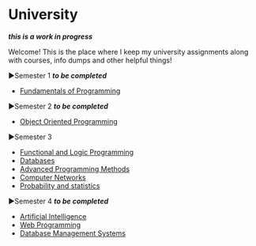 # University

***this is a work in progress***

Welcome! This is the place where I keep my university assignments along with courses, info dumps and other helpful things!

▶Semester 1 ***to be completed***
   - [Fundamentals of Programming](https://github.com/DiaconuAna/Fundamentals-of-Programming)

▶Semester 2 ***to be completed*** 
   - [Object Oriented Programming](https://github.com/DiaconuAna/OOP)

▶Semester 3 
 
   * [Functional and Logic Programming](https://github.com/913-Diaconu-Ana/Functional-and-Logic-Programming)
   * [Databases](https://github.com/913-Diaconu-Ana/Databases)  
   * [Advanced Programming Methods](https://github.com/913-Diaconu-Ana/Advanced-Programming-Methods)
   * [Computer Networks](https://github.com/913-Diaconu-Ana/ComputerNetworks)
   * [Probability and statistics](https://github.com/913-Diaconu-Ana/Probability-and-Statistics)
   
▶Semester 4 ***to be completed***

   - [Artificial Intelligence](https://github.com/DiaconuAna/Artificial-Intelligence)
   - [Web Programming](https://github.com/DiaconuAna/Web-Programming)
   - [Database Management Systems](https://github.com/DiaconuAna/Databases-Management-Systems)
